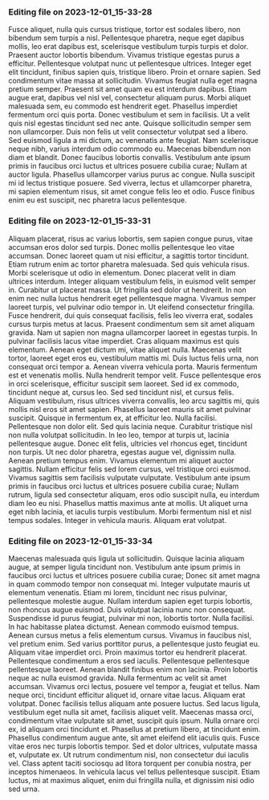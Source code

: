 

### Editing file on 2023-12-01_15-33-28

Fusce aliquet, nulla quis cursus tristique, tortor est sodales libero, non bibendum sem turpis a nisl. Pellentesque pharetra, neque eget dapibus mollis, leo erat dapibus est, scelerisque vestibulum turpis turpis et dolor. Praesent auctor lobortis bibendum. Vivamus tristique egestas purus a efficitur. Pellentesque volutpat nunc ut pellentesque ultrices. Integer eget elit tincidunt, finibus sapien quis, tristique libero. Proin et ornare sapien. Sed condimentum vitae massa at sollicitudin. Vivamus feugiat nulla eget magna pretium semper. Praesent sit amet quam eu est interdum dapibus. Etiam augue erat, dapibus vel nisl vel, consectetur aliquam purus.
Morbi aliquet malesuada sem, eu commodo est hendrerit eget. Phasellus imperdiet fermentum orci quis porta. Donec vestibulum et sem in facilisis. Ut a velit quis nisl egestas tincidunt sed nec ante. Quisque sollicitudin semper sem non ullamcorper. Duis non felis ut velit consectetur volutpat sed a libero. Sed euismod ligula a mi dictum, ac venenatis ante feugiat. Nam scelerisque neque nibh, varius interdum odio commodo eu. Maecenas bibendum non diam et blandit. Donec faucibus lobortis convallis. Vestibulum ante ipsum primis in faucibus orci luctus et ultrices posuere cubilia curae; Nullam at auctor ligula. Phasellus ullamcorper varius purus ac congue. Nulla suscipit mi id lectus tristique posuere. Sed viverra, lectus et ullamcorper pharetra, mi sapien elementum risus, sit amet congue felis leo et odio. Fusce finibus enim eu est suscipit, nec pharetra lacus pellentesque.




### Editing file on 2023-12-01_15-33-31

Aliquam placerat, risus ac varius lobortis, sem sapien congue purus, vitae accumsan eros dolor sed turpis. Donec mollis pellentesque leo vitae accumsan. Donec laoreet quam ut nisi efficitur, a sagittis tortor tincidunt. Etiam rutrum enim ac tortor pharetra malesuada. Sed quis vehicula risus. Morbi scelerisque ut odio in elementum. Donec placerat velit in diam ultrices interdum. Integer aliquam vestibulum felis, in euismod velit semper in. Curabitur ut placerat massa. Ut fringilla sed dolor ut hendrerit. In non enim nec nulla luctus hendrerit eget pellentesque magna. Vivamus semper laoreet turpis, vel pulvinar odio tempor in. Ut eleifend consectetur fringilla. Fusce hendrerit, dui quis consequat facilisis, felis leo viverra erat, sodales cursus turpis metus at lacus. Praesent condimentum sem sit amet aliquam gravida. Nam ut sapien non magna ullamcorper laoreet in egestas turpis.
In pulvinar facilisis lacus vitae imperdiet. Cras aliquam maximus est quis elementum. Aenean eget dictum mi, vitae aliquet nulla. Maecenas velit tortor, laoreet eget eros eu, vestibulum mattis mi. Duis luctus felis urna, non consequat orci tempor a. Aenean viverra vehicula porta. Mauris fermentum est et venenatis mollis. Nulla hendrerit tempor velit.
Fusce pellentesque eros in orci scelerisque, efficitur suscipit sem laoreet. Sed id ex commodo, tincidunt neque at, cursus leo. Sed sed tincidunt nisl, et cursus felis. Aliquam vestibulum, risus ultrices viverra convallis, leo arcu sagittis mi, quis mollis nisl eros sit amet sapien. Phasellus laoreet mauris sit amet pulvinar suscipit. Quisque in fermentum ex, at efficitur leo. Nulla facilisi. Pellentesque non dolor elit.
Sed quis lacinia neque. Curabitur tristique nisl non nulla volutpat sollicitudin. In leo leo, tempor at turpis ut, lacinia pellentesque augue. Donec elit felis, ultricies vel rhoncus eget, tincidunt non turpis. Ut nec dolor pharetra, egestas augue vel, dignissim nulla. Aenean pretium tempus enim. Vivamus elementum mi aliquet auctor sagittis. Nullam efficitur felis sed lorem cursus, vel tristique orci euismod. Vivamus sagittis sem facilisis vulputate vulputate. Vestibulum ante ipsum primis in faucibus orci luctus et ultrices posuere cubilia curae; Nullam rutrum, ligula sed consectetur aliquam, eros odio suscipit nulla, eu interdum diam leo eu nisi. Phasellus mattis maximus ante at mollis. Ut aliquet urna eget nibh lacinia, et iaculis turpis vestibulum. Morbi fermentum nisl et nisl tempus sodales. Integer in vehicula mauris. Aliquam erat volutpat.




### Editing file on 2023-12-01_15-33-34

Maecenas malesuada quis ligula ut sollicitudin. Quisque lacinia aliquam augue, at semper ligula tincidunt non. Vestibulum ante ipsum primis in faucibus orci luctus et ultrices posuere cubilia curae; Donec sit amet magna in quam commodo tempor non consequat mi. Integer vulputate mauris ut elementum venenatis. Etiam mi lorem, tincidunt nec risus pulvinar, pellentesque molestie augue. Nullam interdum sapien eget turpis lobortis, non rhoncus augue euismod. Duis volutpat lacinia nunc non consequat. Suspendisse id purus feugiat, pulvinar mi non, lobortis tortor. Nulla facilisi. In hac habitasse platea dictumst. Aenean commodo euismod tempus. Aenean cursus metus a felis elementum cursus.
Vivamus in faucibus nisl, vel pretium enim. Sed varius porttitor purus, a pellentesque justo feugiat eu. Aliquam vitae imperdiet orci. Proin maximus tortor eu hendrerit placerat. Pellentesque condimentum a eros sed iaculis. Pellentesque pellentesque pellentesque laoreet. Aenean blandit finibus enim non lacinia. Proin lobortis neque ac nulla euismod gravida.
Nulla fermentum ac velit sit amet accumsan. Vivamus orci lectus, posuere vel tempor a, feugiat et tellus. Nam neque orci, tincidunt efficitur aliquet id, ornare vitae lacus. Aliquam erat volutpat. Donec facilisis tellus aliquam ante posuere luctus. Sed lacus ligula, vestibulum eget nulla sit amet, facilisis aliquet velit. Maecenas massa orci, condimentum vitae vulputate sit amet, suscipit quis ipsum. Nulla ornare orci ex, id aliquam orci tincidunt et. Phasellus at pretium libero, at tincidunt enim. Phasellus condimentum augue ante, sit amet eleifend elit iaculis quis. Fusce vitae eros nec turpis lobortis tempor. Sed et dolor ultrices, vulputate massa et, vulputate ex. Ut rutrum condimentum nisl, non consectetur dui iaculis vel. Class aptent taciti sociosqu ad litora torquent per conubia nostra, per inceptos himenaeos. In vehicula lacus vel tellus pellentesque suscipit. Etiam luctus, mi at maximus aliquet, enim dui fringilla nulla, et dignissim nisi odio sed urna.


